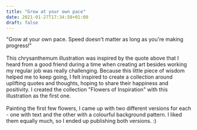 ```yaml
---
title: "Grow at your own pace"
date: 2021-01-27T17:34:58+01:00
draft: false
---
```


"Grow at your own pace. Speed doesn't matter as long as you're making progress!" 
\
\
This chrysanthemum illustration was inspired by the quote above that I heard from a good friend during a time when creating art besides working my regular job was really challenging. Because this little piece of wisdom helped me to keep going, I felt inspired to create a collection around uplifting quotes and thoughts, hoping to share their happiness and positivity. I created the collection "Flowers of Inspiration" with this illustration as the first one.
\
\
Painting the first few flowers, I came up with two different versions for each - one with text and the other with a colourful background pattern. I liked them equally much, so I ended up publishing both versions. :)
